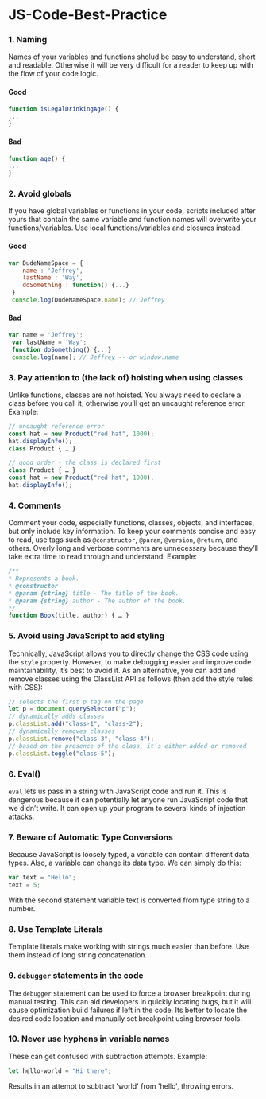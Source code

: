 # JS-Code-Best-Practice

### 1. Naming

Names of your variables and functions sholud be easy to understand, short and readable. Otherwise it will be very difficult for a reader to keep up with the flow of your code logic.

#### Good
``` js
function isLegalDrinkingAge() {
...
}
```
#### Bad
``` js
function age() {
...
}
```

### 2. Avoid globals

If you have global variables or functions in your code, scripts included after yours that contain the same variable and function names will overwrite your functions/variables.
Use local functions/variables and closures instead.

#### Good
``` js
var DudeNameSpace = {
    name : 'Jeffrey',
    lastName : 'Way',
    doSomething : function() {...}
 }
 console.log(DudeNameSpace.name); // Jeffrey
```
#### Bad
``` js
var name = 'Jeffrey';
 var lastName = 'Way';
 function doSomething() {...}
 console.log(name); // Jeffrey -- or window.name
```
### 3. Pay attention to (the lack of) hoisting when using classes

Unlike functions, classes are not hoisted. You always need to declare a class before you call it, otherwise you’ll get an uncaught reference error.
Example:
``` js
// uncaught reference error
const hat = new Product("red hat", 1000);
hat.displayInfo();
class Product { … }

// good order - the class is declared first
class Product { … }
const hat = new Product("red hat", 1000);
hat.displayInfo();
```

### 4. Comments

Comment your code, especially functions, classes, objects, and interfaces, but only include key information. To keep your comments concise and easy to read, use tags such as `@constructor`, `@param`, `@version`, `@return`, and others. Overly long and verbose comments are unnecessary because they’ll take extra time to read through and understand.
Example:
``` js
/**
* Represents a book.
* @constructor
* @param {string} title - The title of the book.
* @param {string} author - The author of the book.
*/
function Book(title, author) { … }
```

### 5. Avoid using JavaScript to add styling

Technically, JavaScript allows you to directly change the CSS code using the `style` property. However, to make debugging easier and improve code maintainability, it’s best to avoid it.
As an alternative, you can add and remove classes using the ClassList API as follows (then add the style rules with CSS):
``` js
// selects the first p tag on the page
let p = document.querySelector("p");
// dynamically adds classes
p.classList.add("class-1", "class-2");
// dynamically removes classes
p.classList.remove("class-3", "class-4");
// based on the presence of the class, it’s either added or removed
p.classList.toggle("class-5");
```

### 6. Eval()

`eval` lets us pass in a string with JavaScript code and run it. This is dangerous because it can potentially let anyone run JavaScript code that we didn’t write. It can open up your program to several kinds of injection attacks.

### 7. Beware of Automatic Type Conversions

Because JavaScript is loosely typed, a variable can contain different data types. Also, a variable can change its data type. We can simply do this:
``` js
var text = "Hello";
text = 5;
```
With the second statement variable text is converted from type string to a number.

### 8. Use Template Literals

Template literals make working with strings much easier than before. Use them instead of long string concatenation.

### 9. `debugger` statements in the code

The `debugger` statement can be used to force a browser breakpoint during manual testing. This can aid developers in quickly locating bugs, but it will cause optimization build failures if left in the code. Its better to locate the desired code location and manually set breakpoint using browser tools.

### 10. Never use hyphens in variable names

These can get confused with subtraction attempts.
Example:
``` js
let hello-world = "Hi there";
```
Results in an attempt to subtract 'world' from 'hello', throwing errors.
